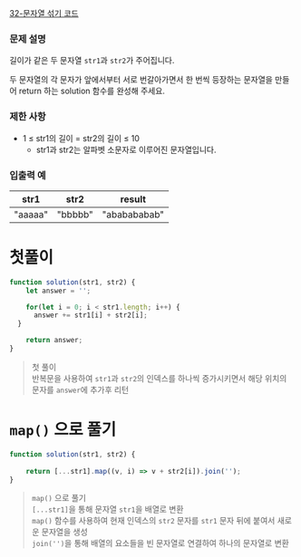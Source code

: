 [32-문자열 섞기 코드](../codes/32문자열_섞기.js)  

### 문제 설명
길이가 같은 두 문자열 `str1`과 `str2`가 주어집니다.  

두 문자열의 각 문자가 앞에서부터 서로 번갈아가면서 한 번씩 등장하는 문자열을 만들어 return 하는 solution 함수를 완성해 주세요.  

### 제한 사항  
- 1 ≤ str1의 길이 = str2의 길이 ≤ 10
  - str1과 str2는 알파벳 소문자로 이루어진 문자열입니다.


### 입출력 예   
| str1 | str2 | result |   
| --- | --- | --- | 
| "aaaaa" | "bbbbb"	 | "ababababab" |   

# 첫풀이  
```jsx
function solution(str1, str2) {
    let answer = '';

    for(let i = 0; i < str1.length; i++) {
      answer += str1[i] + str2[i];
  }

    return answer;
}
```
> 첫 풀이  
> 반복문을 사용하여 `str1`과 `str2`의 인덱스를 하나씩 증가시키면서 해당 위치의 문자를 `answer`에 추가후 리턴  

# `map()` 으로 풀기  
```jsx
function solution(str1, str2) {
    
    return [...str1].map((v, i) => v + str2[i]).join('');
}
```
> `map()` 으로 풀기  
> `[...str1]`을 통해 문자열 `str1`을 배열로 변환  
> `map()` 함수를 사용하여 현재 인덱스의 `str2` 문자를 `str1` 문자 뒤에 붙여서 새로운 문자열을 생성  
> `join('')`을 통해 배열의 요소들을 빈 문자열로 연결하여 하나의 문자열로 변환  